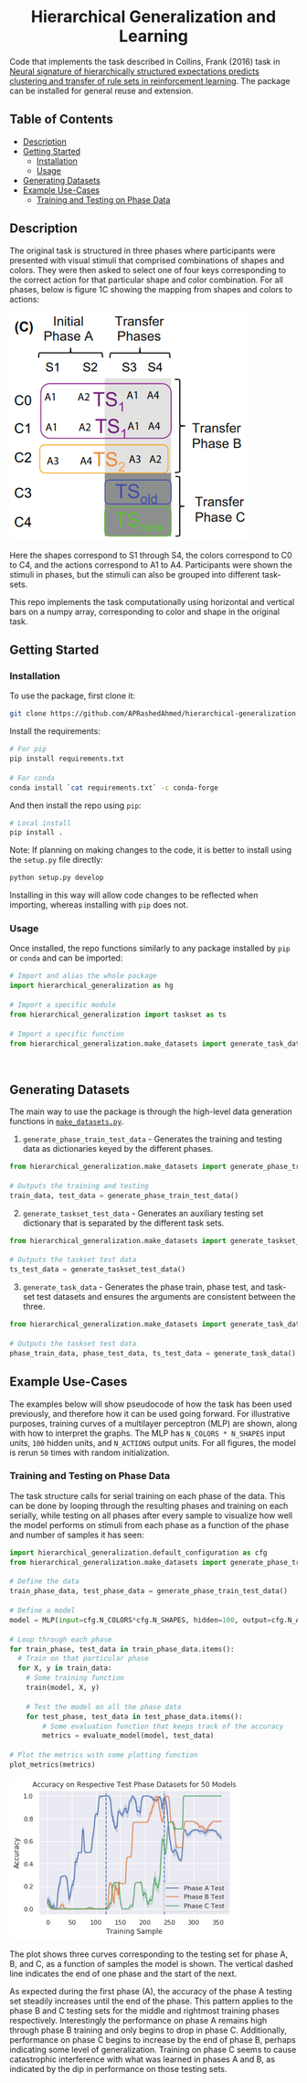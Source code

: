 <div align="center">

# Hierarchical Generalization and Learning

</div>

Code that implements the task described in Collins, Frank (2016) task in
[Neural signature of hierarchically structured expectations predicts clustering and transfer of rule sets in reinforcement learning][1].
The package can be installed for general reuse and extension.

<!-- markdown-toc start - Don't edit this section. Run M-x markdown-toc-refresh-toc -->
## Table of Contents

  - [Description](#description)
  - [Getting Started](#getting-started)
    - [Installation](#installation)
    - [Usage](#usage)
  - [Generating Datasets](#generating-datasets)
  - [Example Use-Cases](#example-use-cases)
    - [Training and Testing on Phase Data](#training-and-testing-on-phase-data)

<!-- markdown-toc end -->

## Description

The original task is structured in three phases where participants were presented
with visual stimuli that comprised combinations of shapes and colors. They were
then asked to select one of four keys corresponding to the correct action for
that particular shape and color combination. For all phases, below is figure 1C
showing the mapping from shapes and colors to actions:

<img src="images/phases_shapes_colors_actions.png" class="center"> 

Here the shapes correspond to S1 through S4, the colors correspond to C0 to C4,
and the actions correspond to A1 to A4. Participants were shown the stimuli in
phases, but the stimuli can also be grouped into different task-sets.

This repo implements the task computationally using horizontal and vertical bars
on a numpy array, corresponding to color and shape in the original task.

## Getting Started

### Installation

To use the package, first clone it:

```bash
git clone https://github.com/APRashedAhmed/hierarchical-generalization.git
```

Install the requirements:

```bash
# For pip
pip install requirements.txt

# For conda
conda install `cat requirements.txt` -c conda-forge
```

And then install the repo using `pip`:
```bash
# Local install
pip install .
```

Note: If planning on making changes to the code, it is better to install using
the `setup.py` file directly:
```bash
python setup.py develop
```
Installing in this way will allow code changes to be reflected when importing,
whereas installing with `pip` does not.

### Usage

Once installed, the repo functions similarly to any package installed by `pip`
or `conda` and can be imported:

```python
# Import and alias the whole package
import hierarchical_generalization as hg

# Import a specific module
from hierarchical_generalization import taskset as ts

# Import a specific function
from hierarchical_generalization.make_datasets import generate_task_data
```
<br>

## Generating Datasets

The main way to use the package is through the high-level data generation
functions in [`make_datasets.py`](hierarchical_generalization/make_datasets.py). 

1. `generate_phase_train_test_data` - Generates the training and testing data
as dictionaries keyed by the different phases.

```python
from hierarchical_generalization.make_datasets import generate_phase_train_test_data

# Outputs the training and testing
train_data, test_data = generate_phase_train_test_data() 
```

2. `generate_taskset_test_data` - Generates an auxiliary testing set 
dictionary that is separated by the different task sets.

```python
from hierarchical_generalization.make_datasets import generate_taskset_test_data

# Outputs the taskset test data
ts_test_data = generate_taskset_test_data()
```

3. `generate_task_data` - Generates the phase train, phase test, and task-set
test datasets and ensures the arguments are consistent between the three.

```python
from hierarchical_generalization.make_datasets import generate_task_data

# Outputs the taskset test data
phase_train_data, phase_test_data, ts_test_data = generate_task_data()
```

## Example Use-Cases

The examples below will show pseudocode of how the task has been used previously, 
and therefore how it can be used going forward. For illustrative purposes, 
training curves of a multilayer perceptron (MLP) are shown, along with how to 
interpret the graphs. The MLP has `N_COLORS * N_SHAPES` input units, `100`
hidden units, and `N_ACTIONS` output units. For all figures, the model is rerun
`50` times with random initialization.

### Training and Testing on Phase Data

The task structure calls for serial training on each phase of the data. This can
be done by looping through the resulting phases and training on each serially,
while testing on all phases after every sample to visualize how well the model
performs on stimuli from each phase as a function of the phase and number of
samples it has seen:

```python
import hierarchical_generalization.default_configuration as cfg
from hierarchical_generalization.make_datasets import generate_phase_train_test_data

# Define the data
train_phase_data, test_phase_data = generate_phase_train_test_data() 

# Define a model
model = MLP(input=cfg.N_COLORS*cfg.N_SHAPES, hidden=100, output=cfg.N_ACTIONS)

# Loop through each phase
for train_phase, test_data in train_phase_data.items():
  # Train on that particular phase
  for X, y in train_data:
	# Some training function
	train(model, X, y) 
		
	# Test the model on all the phase data
	for test_phase, test_data in test_phase_data.items():
		# Some evaluation function that keeps track of the accuracy
		metrics = evaluate_model(model, test_data)
			
# Plot the metrics with some plotting function
plot_metrics(metrics)
```

<img src="images/phase_train_test.png" class="center"> 

The plot shows three curves corresponding to the testing set for phase A, B, and
C, as a function of samples the model is shown. The vertical dashed line 
indicates the end of one phase and the start of the next. 

As expected during the first phase (A), the accuracy of the phase A testing set 
steadily increases until the end of the phase. This pattern applies to the phase
B and C testing sets for the middle and rightmost training phases respectively.
Interestingly the performance on phase A remains high through phase B training
and only begins to drop in phase C. Additionally, performance on phase C begins
to increase by the end of phase B, perhaps indicating some level of 
generalization. Training on phase C seems to cause catastrophic interference
with what was learned in phases A and B, as indicated by the dip in performance
on those testing sets.

<!-- Markdown References -->

[1]: https://pubmed.ncbi.nlm.nih.gov/27082659/
